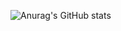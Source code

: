 ![Anurag's GitHub stats](https://github-readme-stats.vercel.app/api?username=aalperozmen&&show_icons=true&theme=Gradient)
